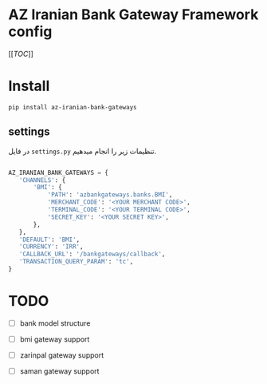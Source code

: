 # AZ Iranian Bank Gateway Framework config

[[_TOC_]]

# Install

``pip install az-iranian-bank-gateways``

## settings
 
 در فایل `settings.py` تنظیمات زیر را انجام میدهیم.
 
 ``` python

 AZ_IRANIAN_BANK_GATEWAYS = {
    'CHANNELS': {
        'BMI': {
            'PATH': 'azbankgateways.banks.BMI',
            'MERCHANT_CODE': '<YOUR MERCHANT CODE>',
            'TERMINAL_CODE': '<YOUR TERMINAL CODE>',
            'SECRET_KEY': '<YOUR SECRET KEY>',
        },
    },
    'DEFAULT': 'BMI',
    'CURRENCY': 'IRR',
    'CALLBACK_URL': '/bankgateways/callback',
    'TRANSACTION_QUERY_PARAM': 'tc',
}
 
```
 
# TODO

- [ ]  bank model structure

- [ ]  bmi gateway support

- [ ]  zarinpal gateway support

- [ ]  saman gateway support
